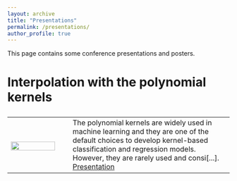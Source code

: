 ```yaml
---
layout: archive
title: "Presentations"
permalink: /presentations/
author_profile: true
---
```


This page contains some conference presentations and posters.


<font size="5">
<table style="border:none;">

### Interpolation with the polynomial kernels

<tr style="border:none;">

<td width="25%" style="border:none;">

<img src="https://GabrieleSantin.github.io/images/ATMA2023_poster.png" style="padding-top: 7px;display: block;margin-right:35px;" width="90%">

</td>

<td width="65%" style="border:none;">
The polynomial kernels are widely used in machine learning and they are one of the default choices to develop kernel-based classification and regression models. However, they are rarely used and consi[...].
<br> 
<a href='https://GabrieleSantin.github.io/files/2023_ATMA_poster.html'> <i class='fa fa-file-pdf'></i> Presentation</a> 


</td>

</tr>


</table>
</font>
